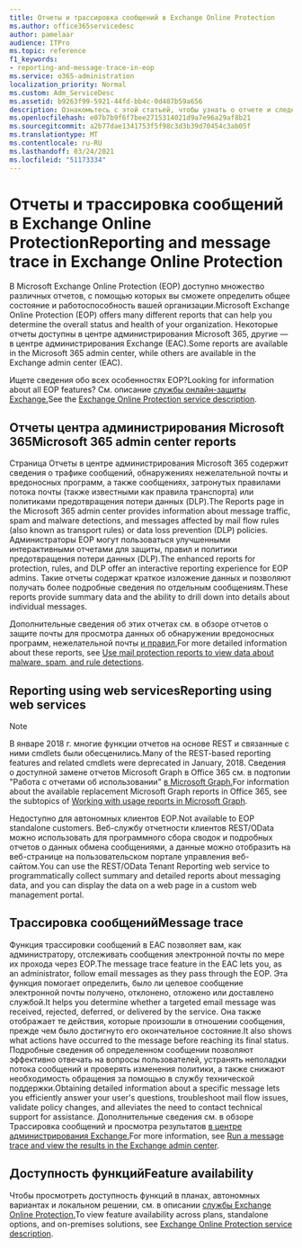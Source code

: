 ```yaml
---
title: Отчеты и трассировка сообщений в Exchange Online Protection
ms.author: office365servicedesc
author: pamelaar
audience: ITPro
ms.topic: reference
f1_keywords:
- reporting-and-message-trace-in-eop
ms.service: o365-administration
localization_priority: Normal
ms.custom: Adm_ServiceDesc
ms.assetid: b9263f99-5921-44fd-bb4c-0d487b59a656
description: Ознакомьтесь с этой статьей, чтобы узнать о отчете и следе сообщений в Microsoft Exchange Online Protection (EOP).
ms.openlocfilehash: e07b7b9f6f7bee2715314021d9a7e96a29af8b21
ms.sourcegitcommit: a2b77dae1341753f5f98c3d3b39d70454c3ab05f
ms.translationtype: MT
ms.contentlocale: ru-RU
ms.lasthandoff: 03/24/2021
ms.locfileid: "51173334"
---
```

# <a name="reporting-and-message-trace-in-exchange-online-protection"></a><span data-ttu-id="1c8ed-103">Отчеты и трассировка сообщений в Exchange Online Protection</span><span class="sxs-lookup"><span data-stu-id="1c8ed-103">Reporting and message trace in Exchange Online Protection</span></span>

<span data-ttu-id="1c8ed-104">В Microsoft Exchange Online Protection (EOP) доступно множество различных отчетов, с помощью которых вы сможете определить общее состояние и работоспособность вашей организации.</span><span class="sxs-lookup"><span data-stu-id="1c8ed-104">Microsoft Exchange Online Protection (EOP) offers many different reports that can help you determine the overall status and health of your organization.</span></span> <span data-ttu-id="1c8ed-105">Некоторые отчеты доступны в центре администрирования Microsoft 365, другие — в центре администрирования Exchange (EAC).</span><span class="sxs-lookup"><span data-stu-id="1c8ed-105">Some reports are available in the Microsoft 365 admin center, while others are available in the Exchange admin center (EAC).</span></span>

<span data-ttu-id="1c8ed-106">Ищете сведения обо всех особенностях EOP?</span><span class="sxs-lookup"><span data-stu-id="1c8ed-106">Looking for information about all EOP features?</span></span> <span data-ttu-id="1c8ed-107">См. описание [службы онлайн-защиты Exchange.](exchange-online-protection-service-description.md)</span><span class="sxs-lookup"><span data-stu-id="1c8ed-107">See the [Exchange Online Protection service description](exchange-online-protection-service-description.md).</span></span>

## <a name="microsoft-365-admin-center-reports"></a><span data-ttu-id="1c8ed-108">Отчеты центра администрирования Microsoft 365</span><span class="sxs-lookup"><span data-stu-id="1c8ed-108">Microsoft 365 admin center reports</span></span>

<span data-ttu-id="1c8ed-109">Страница Отчеты в центре администрирования Microsoft 365 содержит сведения о трафике сообщений, обнаружениях нежелательной почты и вредоносных программ, а также сообщениях, затронутых правилами потока почты (также известными как правила транспорта) или политиками предотвращения потери данных (DLP).</span><span class="sxs-lookup"><span data-stu-id="1c8ed-109">The Reports page in the Microsoft 365 admin center provides information about message traffic, spam and malware detections, and messages affected by mail flow rules (also known as transport rules) or data loss prevention (DLP) policies.</span></span> <span data-ttu-id="1c8ed-110">Администраторы EOP могут пользоваться улучшенными интерактивными отчетами для защиты, правил и политики предотвращения потери данных (DLP).</span><span class="sxs-lookup"><span data-stu-id="1c8ed-110">The enhanced reports for protection, rules, and DLP offer an interactive reporting experience for EOP admins.</span></span> <span data-ttu-id="1c8ed-111">Такие отчеты содержат краткое изложение данных и позволяют получать более подробные сведения по отдельным сообщениям.</span><span class="sxs-lookup"><span data-stu-id="1c8ed-111">These reports provide summary data and the ability to drill down into details about individual messages.</span></span>

<span data-ttu-id="1c8ed-112">Дополнительные сведения об этих отчетах см. в обзоре отчетов о защите почты для просмотра данных об обнаружении вредоносных программ, нежелательной почты [и правил.](/exchange/monitoring/use-mail-protection-reports)</span><span class="sxs-lookup"><span data-stu-id="1c8ed-112">For more detailed information about these reports, see [Use mail protection reports to view data about malware, spam, and rule detections](/exchange/monitoring/use-mail-protection-reports).</span></span>

## <a name="reporting-using-web-services"></a><span data-ttu-id="1c8ed-113">Reporting using web services</span><span class="sxs-lookup"><span data-stu-id="1c8ed-113">Reporting using web services</span></span>

> [!NOTE]
> <span data-ttu-id="1c8ed-114">В январе 2018 г. многие функции отчетов на основе REST и связанные с ними cmdlets были обесценились.</span><span class="sxs-lookup"><span data-stu-id="1c8ed-114">Many of the REST-based reporting features and related cmdlets were deprecated in January, 2018.</span></span> <span data-ttu-id="1c8ed-115">Сведения о доступной замене отчетов Microsoft Graph в Office 365 см. в подтопии "Работа с отчетами об использовании" [в Microsoft Graph.](/graph/api/resources/report)</span><span class="sxs-lookup"><span data-stu-id="1c8ed-115">For information about the available replacement Microsoft Graph reports in Office 365, see the subtopics of [Working with usage reports in Microsoft Graph](/graph/api/resources/report).</span></span>

<span data-ttu-id="1c8ed-116">Недоступно для автономных клиентов EOP.</span><span class="sxs-lookup"><span data-stu-id="1c8ed-116">Not available to EOP standalone customers.</span></span> <span data-ttu-id="1c8ed-117">Веб-службу отчетности клиентов REST/OData можно использовать для программного сбора сводок и подробных отчетов о данных обмена сообщениями, а данные можно отобразить на веб-странице на пользовательском портале управления веб-сайтом.</span><span class="sxs-lookup"><span data-stu-id="1c8ed-117">You can use the REST/OData Tenant Reporting web service to programmatically collect summary and detailed reports about messaging data, and you can display the data on a web page in a custom web management portal.</span></span>

## <a name="message-trace"></a><span data-ttu-id="1c8ed-118">Трассировка сообщений</span><span class="sxs-lookup"><span data-stu-id="1c8ed-118">Message trace</span></span>

<span data-ttu-id="1c8ed-119">Функция трассировки сообщений в EAC позволяет вам, как администратору, отслеживать сообщения электронной почты по мере их прохода через EOP.</span><span class="sxs-lookup"><span data-stu-id="1c8ed-119">The message trace feature in the EAC lets you, as an administrator, follow email messages as they pass through the EOP.</span></span> <span data-ttu-id="1c8ed-120">Эта функция помогает определить, было ли целевое сообщение электронной почты получено, отклонено, отложено или доставлено службой.</span><span class="sxs-lookup"><span data-stu-id="1c8ed-120">It helps you determine whether a targeted email message was received, rejected, deferred, or delivered by the service.</span></span> <span data-ttu-id="1c8ed-121">Она также отображает те действия, которые произошли в отношении сообщения, прежде чем было достигнуто его окончательное состояние.</span><span class="sxs-lookup"><span data-stu-id="1c8ed-121">It also shows what actions have occurred to the message before reaching its final status.</span></span> <span data-ttu-id="1c8ed-122">Подробные сведения об определенном сообщении позволяют эффективно отвечать на вопросы пользователей, устранять неполадки потока сообщений и проверять изменения политики, а также снижают необходимость обращения за помощью в службу технической поддержки.</span><span class="sxs-lookup"><span data-stu-id="1c8ed-122">Obtaining detailed information about a specific message lets you efficiently answer your user's questions, troubleshoot mail flow issues, validate policy changes, and alleviates the need to contact technical support for assistance.</span></span> <span data-ttu-id="1c8ed-123">Дополнительные сведения см. в обзоре Трассировка сообщений и просмотра результатов [в центре администрирования Exchange.](/exchange/monitoring/trace-an-email-message/run-a-message-trace-and-view-results)</span><span class="sxs-lookup"><span data-stu-id="1c8ed-123">For more information, see [Run a message trace and view the results in the Exchange admin center](/exchange/monitoring/trace-an-email-message/run-a-message-trace-and-view-results).</span></span>

## <a name="feature-availability"></a><span data-ttu-id="1c8ed-124">Доступность функций</span><span class="sxs-lookup"><span data-stu-id="1c8ed-124">Feature availability</span></span>

<span data-ttu-id="1c8ed-125">Чтобы просмотреть доступность функций в планах, автономных вариантах и локальном решении, см. в описании [службы Exchange Online Protection.](exchange-online-protection-service-description.md)</span><span class="sxs-lookup"><span data-stu-id="1c8ed-125">To view feature availability across plans, standalone options, and on-premises solutions, see [Exchange Online Protection service description](exchange-online-protection-service-description.md).</span></span>